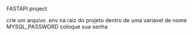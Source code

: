 FASTAPI project

crie um arquivo .env na raiz do projeto 
dentro de uma variavel de nome MYSQL_PASSWORD coloque sua senha
